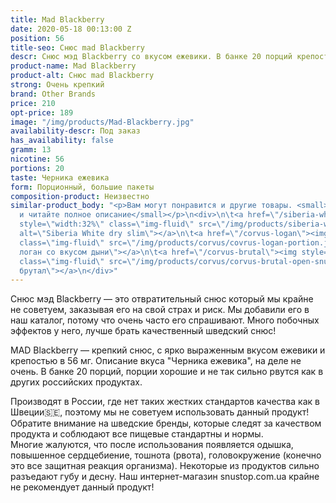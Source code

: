 ```yaml
---
title: Mad Blackberry
date: 2020-05-18 00:13:00 Z
position: 56
title-seo: Снюс mad Blackberry
descr: Снюс мэд Blackberry со вкусом ежевики. В банке 20 порций крепость 56 мг никотина.
product-name: Mad Blackberry
product-alt: Снюс mad Blackberry
strong: Очень крепкий
brand: Other Brands
price: 210
opt-price: 189
image: "/img/products/Mad-Blackberry.jpg"
availability-descr: Под заказ
has_availability: false
gramm: 13
nicotine: 56
portions: 20
taste: Черника ежевика
form: Порционный, большие пакеты
composition-product: Неизвестно
similar-product_body: "<p>Вам могут понравится и другие товары. <small>Жмите на картинки
  и читайте полное описание</small></p>\n<div>\n\t<a href=\"/siberia-white-dry-slim\"><img
  style=\"width:32%\" class=\"img-fluid\" src=\"/img/products/siberia-white-dry-slim/siberia-open-and-cryo.jpg\"
  alt=\"Siberia White dry slim\"></a>\n\t<a href=\"/corvus-logan\"><img style=\"width:32%\"
  class=\"img-fluid\" src=\"/img/products/corvus/covrus-logan-portion.jpg\" alt=\"Корвус
  логан со вкусом дыни\"></a>\n\t<a href=\"/corvus-brutal\"><img style=\"width:32%\"
  class=\"img-fluid\" src=\"/img/products/corvus/corvus-brutal-open-snus.jpg\" alt=\"Корвус
  брутал\"></a>\n</div>"
---
```


Снюс мэд Blackberry — это отвратительный снюс который мы крайне не советуем, заказывая его на свой страх и риск. Мы добавили его в наш каталог, потому что очень часто его спрашивают. Много побочных эффектов у него, лучше брать качественный шведский снюс!

MAD Blackberry — крепкий снюс, с ярко выраженным вкусом ежевики и крепостью в 56 мг. Описание вкуса "Черника ежевика", на деле не очень. В банке 20 порций, порции хорошие и не так сильно рвутся как в других российских продуктах.

Производят в России, где нет таких жестких стандартов качества как в Швеции🇸🇪, поэтому мы не советуем использовать данный продукт! Обратите внимание на шведские бренды, которые следят за качеством продукта и соблюдают все пищевые стандартны и нормы.<br>
Многие жалуются, что после использования появляется одышка, повышенное сердцебиение, тошнота (рвота), головокружение (конечно это все защитная реакция организма). Некоторые из продуктов сильно разъедают губу и десну. Наш интернет-магазин snustop.com.ua крайне не рекомендует данный продукт!